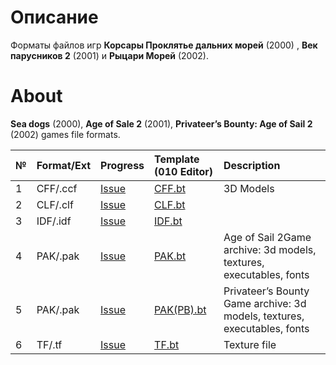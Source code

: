 # Описание

Форматы файлов игр **Корсары Проклятье дальних морей** (2000) , **Век парусников 2** (2001) и **Рыцари Морей** (2002). 

# About

**Sea dogs** (2000), **Age of Sale 2** (2001), **Privateer’s Bounty: Age of Sail 2** (2002) games file formats.

| №   | Format/Ext | Progress | Template (010 Editor) | Description |
| :-- | :-------- | :------ | :------- | :--   |
| 1   | CFF/.ccf  | [Issue](https://github.com/AlexKimov/seadogs-file-formats/issues/4)   |  [CFF.bt](https://github.com/AlexKimov/seadogs-file-formats/blob/master/templates/CFF.bt)  | 3D Models   | 
| 2   | CLF/.clf  | [Issue](https://github.com/AlexKimov/seadogs-file-formats/issues/5)   |  [CLF.bt](https://github.com/AlexKimov/seadogs-file-formats/blob/master/templates/CLF.bt) |   |  
| 3   | IDF/.idf  | [Issue](https://github.com/AlexKimov/seadogs-file-formats/issues/3)  |  [IDF.bt](https://github.com/AlexKimov/seadogs-file-formats/blob/master/templates/IDF.bt)  |   |  
| 4   | PAK/.pak  | [Issue](https://github.com/AlexKimov/seadogs-file-formats/issues/2)   |  [PAK.bt](https://github.com/AlexKimov/seadogs-file-formats/blob/master/templates/PAK.bt)  | Age of Sail 2Game archive: 3d models, textures, executables, fonts   | 
| 5   | PAK/.pak  | [Issue](https://github.com/AlexKimov/seadogs-file-formats/issues/6)   |  [PAK(PB).bt](https://github.com/AlexKimov/seadogs-file-formats/blob/master/templates/PAK(PB).bt)  | Privateer’s Bounty Game archive: 3d models,  textures, executables, fonts   | 
| 6   | TF/.tf    | [Issue](https://github.com/AlexKimov/seadogs-file-formats/issues/1)   |  [TF.bt](https://github.com/AlexKimov/seadogs-file-formats/blob/master/templates/TF.bt)   | Texture file  |





